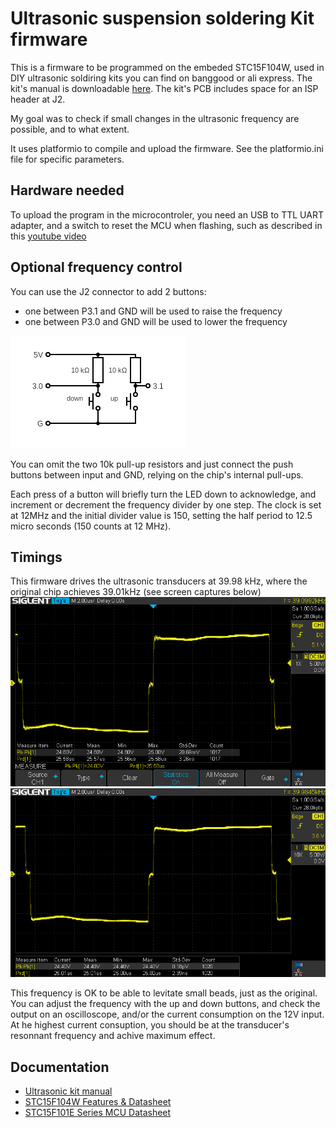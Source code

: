 # Ultrasonic suspension soldering Kit firmware
 
This is a firmware to be programmed on the embeded STC15F104W, used in DIY ultrasonic soldiring kits you can find on banggood or ali express. The kit's manual is downloadable [here](https://m.media-amazon.com/images/I/A1v9YJLCl6L.pdf). The kit's PCB includes space for an ISP header at J2.

My goal was to check if small changes in the ultrasonic frequency are possible, and to what extent.

It uses platformio to compile and upload the firmware. See the platformio.ini file for specific parameters.
## Hardware needed
To upload the program in the microcontroler, you need an USB to TTL UART adapter, and a switch to reset the MCU when flashing, such as described in this [youtube video](https://youtu.be/uuZZEVhCWIg?si=PVHfgXFxWOHiAKNO&t=233)

## Optional frequency control
You can use the J2 connector to add 2 buttons: 
+ one between P3.1 and GND will be used to raise the frequency 
+ one between P3.0 and GND will be used to lower the frequency

![](images/pushbuttons.png)

You can omit the two 10k pull-up resistors and just connect the push buttons between input and GND, relying on the chip's internal pull-ups.

Each press of a button will briefly turn the LED down to acknowledge, and increment or decrement the frequency divider by one step. The clock is set at 12MHz and the initial divider value is 150, setting the half period to 12.5 micro seconds (150 counts at 12 MHz).

## Timings
This firmware drives the ultrasonic transducers at 39.98 kHz, where the original chip achieves 39.01kHz (see screen captures below)
![](images/Original.png)
![](images/ThisFirmware_WithTimings.png)

This frequency is OK to be able to levitate small beads, just as the original. You can adjust the frequency with the up and down buttons, and check the output on an oscilloscope, and/or the current consumption on the 12V input. At he highest current consuption, you should be at the transducer's resonnant frequency and achive maximum effect.

## Documentation
+ [Ultrasonic kit manual](https://m.media-amazon.com/images/I/A1v9YJLCl6L.pdf)
+ [STC15F104W Features & Datasheet](https://www.stcmicro.com/stc/stc15f104w.html)
+ [STC15F101E Series MCU Datasheet](https://www.stcmicro.com/datasheet/STC15F100-en.pdf)